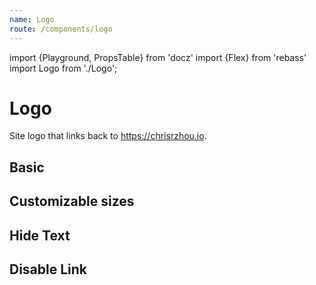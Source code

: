 ```yaml
---
name: Logo
route: /components/logo
---
```


import {Playground, PropsTable} from 'docz'
import {Flex} from 'rebass'
import Logo from './Logo';

# Logo

Site logo that links back to https://chrisrzhou.io.

<PropsTable of={Logo} />

## Basic

<Playground>
  <Logo />
</Playground>

## Customizable sizes

<Playground>
  <Flex>
    <Logo size={20}/>
  </Flex>
  <Flex>
    <Logo size={40}/>
  </Flex>
  <Flex>
    <Logo size={100}/>
  </Flex>
</Playground>

## Hide Text

<Playground>
  <Logo showText={false} />
</Playground>

## Disable Link

<Playground>
  <Logo disableLink />
</Playground>

